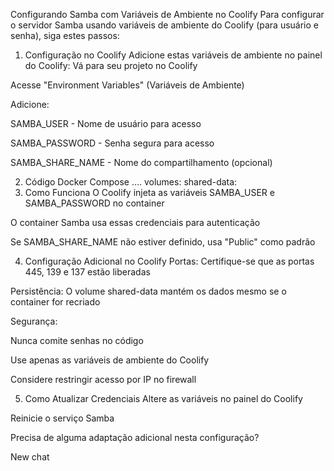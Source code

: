 Configurando Samba com Variáveis de Ambiente no Coolify
Para configurar o servidor Samba usando variáveis de ambiente do Coolify (para usuário e senha), siga estes passos:

1. Configuração no Coolify
Adicione estas variáveis de ambiente no painel do Coolify:
Vá para seu projeto no Coolify

Acesse "Environment Variables" (Variáveis de Ambiente)

Adicione:

SAMBA_USER - Nome de usuário para acesso

SAMBA_PASSWORD - Senha segura para acesso

SAMBA_SHARE_NAME - Nome do compartilhamento (opcional)

2. Código Docker Compose
....
volumes:
  shared-data:
3. Como Funciona
O Coolify injeta as variáveis SAMBA_USER e SAMBA_PASSWORD no container

O container Samba usa essas credenciais para autenticação

Se SAMBA_SHARE_NAME não estiver definido, usa "Public" como padrão

4. Configuração Adicional no Coolify
Portas: Certifique-se que as portas 445, 139 e 137 estão liberadas

Persistência: O volume shared-data mantém os dados mesmo se o container for recriado

Segurança:

Nunca comite senhas no código

Use apenas as variáveis de ambiente do Coolify

Considere restringir acesso por IP no firewall

5. Como Atualizar Credenciais
Altere as variáveis no painel do Coolify

Reinicie o serviço Samba

Precisa de alguma adaptação adicional nesta configuração?

New chat
